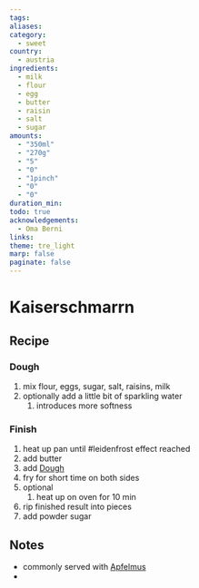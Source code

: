 ```yaml
---
tags: 
aliases: 
category:
  - sweet
country:
  - austria
ingredients:
  - milk
  - flour
  - egg
  - butter
  - raisin
  - salt
  - sugar
amounts:
  - "350ml"
  - "270g"
  - "5"
  - "0"
  - "1pinch"
  - "0"
  - "0"
duration_min: 
todo: true
acknowledgements:
  - Oma Berni
links:
theme: tre_light
marp: false
paginate: false
---
```

# Kaiserschmarrn

## Recipe
### Dough
1. mix flour, eggs, sugar, salt, raisins, milk
2. optionally add a little bit of sparkling water
	1. introduces more softness

### Finish
1. heat up pan until #leidenfrost effect reached
2. add butter
3. add [Dough](#Dough)
4. fry for short time on both sides
5. optional
	1. heat up on oven for 10 min
6. rip finished result into pieces
7. add powder sugar

## Notes
* commonly served with [Apfelmus](Apfelmus)
* 
